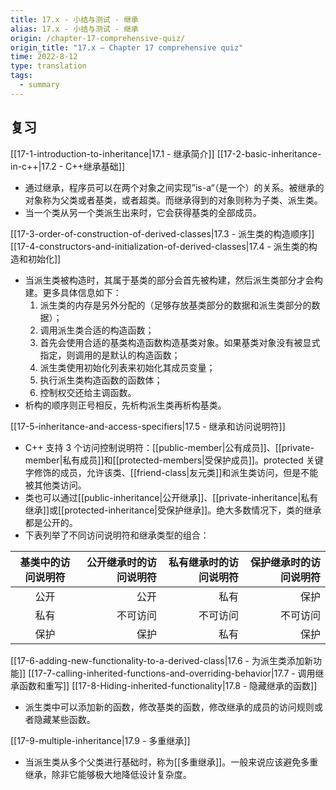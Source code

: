 ```yaml
---
title: 17.x - 小结与测试 - 继承
alias: 17.x - 小结与测试 - 继承
origin: /chapter-17-comprehensive-quiz/
origin_title: "17.x — Chapter 17 comprehensive quiz"
time: 2022-8-12
type: translation
tags:
  - summary
---
```


## 复习

[[17-1-introduction-to-inheritance|17.1 - 继承简介]]
[[17-2-basic-inheritance-in-c++|17.2 - C++继承基础]]

- 通过继承，程序员可以在两个对象之间实现”is-a“（是一个）的关系。被继承的对象称为父类或者基类，或者超类。而继承得到的对象则称为子类、派生类。
- 当一个类从另一个类派生出来时，它会获得基类的全部成员。

[[17-3-order-of-construction-of-derived-classes|17.3 - 派生类的构造顺序]]
[[17-4-constructors-and-initialization-of-derived-classes|17.4 - 派生类的构造和初始化]]

- 当派生类被构造时，其属于基类的部分会首先被构建，然后派生类部分才会构建。更多具体信息如下：
  1.  派生类的内存是另外分配的（足够存放基类部分的数据和派生类部分的数据）；
  2.  调用派生类合适的构造函数；
  3.  首先会使用合适的基类构造函数构造基类对象。如果基类对象没有被显式指定，则调用的是默认的构造函数；
  4.  派生类使用初始化列表来初始化其成员变量；
  5.  执行派生类构造函数的函数体；
  6.  控制权交还给主调函数。
- 析构的顺序则正号相反，先析构派生类再析构基类。

[[17-5-inheritance-and-access-specifiers|17.5 - 继承和访问说明符]]

- C++ 支持 3 个访问控制说明符：[[public-member|公有成员]]、[[private-member|私有成员]]和[[protected-members|受保护成员]]。protected 关键字修饰的成员，允许该类、[[friend-class|友元类]]和派生类访问，但是不能被其他类访问。
- 类也可以通过[[public-inheritance|公开继承]]、[[private-inheritance|私有继承]]或[[protected-inheritance|受保护继承]]。绝大多数情况下，类的继承都是公开的。
- 下表列举了不同访问说明符和继承类型的组合：

| 基类中的访问说明符 | 公开继承时的访问说明符 | 私有继承时的访问说明符 | 保护继承时的访问说明符 |
| :----------------: | ---------------------: | ---------------------: | ---------------------: |
|        公开        |                   公开 |                   私有 |                   保护 |
|        私有        |               不可访问 |               不可访问 |               不可访问 |
|        保护        |                   保护 |                   私有 |                   保护 |

[[17-6-adding-new-functionality-to-a-derived-class|17.6 - 为派生类添加新功能]]
[[17-7-calling-inherited-functions-and-overriding-behavior|17.7 - 调用继承函数和重写]]
[[17-8-Hiding-inherited-functionality|17.8 - 隐藏继承的函数]]

- 派生类中可以添加新的函数，修改基类的函数，修改继承的成员的访问规则或者隐藏某些函数。

[[17-9-multiple-inheritance|17.9 - 多重继承]]

- 当派生类从多个父类进行基础时，称为[[多重继承]]。一般来说应该避免多重继承，除非它能够极大地降低设计复杂度。

